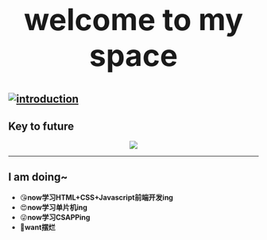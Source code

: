 <div align="center">
    <h1 style="font-size: 60px;">welcome to my space</h1>
</div>

<a href="https://git.io/typing-svg"><img src="https://readme-typing-svg.demolab.com/?font=Fira+Code&pause=1000&color=09EFF7&center=true&width=435&lines=Here+is+xyyy%E5%9B%B0%E4%BA%86%E8%A6%81%E7%9D%A1%E8%A7%89." alt="introduction" /></a>
---
## Key to future
<p align="center">
  <a href="https://skillicons.dev">
    <img src="https://skillicons.dev/icons?i=vue,c,css,git,github,gmail,html,latex,md,py&perline=5" />
  </a>
</p>

---
## I am doing~
- 😘**now学习HTML+CSS+Javascript前端开发ing**<br>
- 😍**now学习单片机ing**<br>
- 😜**now学习CSAPPing**<br>
- 🤔**want摆烂**<br>
